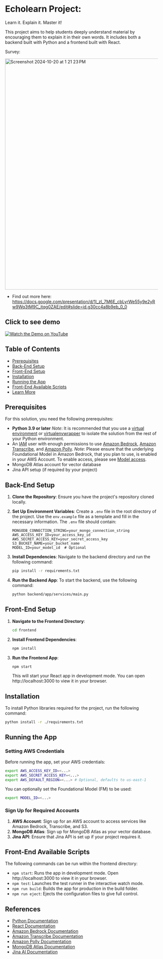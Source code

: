 # Echolearn Project: 
Learn it. Explain it. Master it!


This project aims to help students deeply understand material by encouraging them to explain it in their own words. It includes both a backend built with Python and a frontend built with React.

Survey:

<img width="759" alt="Screenshot 2024-10-20 at 1 21 23 PM" src="https://github.com/user-attachments/assets/865d3200-338e-4105-b523-aac238c582ba">

- Find out more here: https://docs.google.com/presentation/d/1I_zl_7M6E_cbLyrWe55y9e2yRw9Wq3tM9C_itqg0ZAE/edit#slide=id.g30cc4a8b9eb_0_0



## Click to see demo


[![Watch the Demo on YouTube](https://img.youtube.com/vi/JCcmNNLoctY/0.jpg)](https://youtu.be/JCcmNNLoctY)



## Table of Contents

- [Prerequisites](#prerequisites)
- [Back-End Setup](#back-end-setup)
- [Front-End Setup](#front-end-setup)
- [Installation](#installation)
- [Running the App](#running-the-app)
- [Front-End Available Scripts](#front-end-available-scripts)
- [Learn More](#learn-more)

## Prerequisites

For this solution, you need the following prerequisites:

- **Python 3.9 or later**
  *Note*: It is recommended that you use a [virtual environment](https://docs.python.org/3.9/library/venv.html) or [virtualenvwrapper](https://virtualenvwrapper.readthedocs.io/en/latest/) to isolate the solution from the rest of your Python environment.
- An [IAM](https://aws.amazon.com/iam/) user with enough permissions to use [Amazon Bedrock](https://aws.amazon.com/bedrock/), [Amazon Transcribe](https://aws.amazon.com/pm/transcribe), and [Amazon Polly](https://aws.amazon.com/polly/).
  *Note*: Please ensure that the underlying Foundational Model in Amazon Bedrock, that you plan to use, is enabled in your AWS Account. To enable access, please see [Model access](https://docs.aws.amazon.com/bedrock/latest/userguide/model-access.html).
- MongoDB Atlas account for vector database
- Jina API setup (if required by your project)

## Back-End Setup

1. **Clone the Repository**: 
   Ensure you have the project's repository cloned locally.

2. **Set Up Environment Variables**: 
   Create a `.env` file in the root directory of the project. Use the `env.example` file as a template and fill in the necessary information. The `.env` file should contain:

   ```
   MONGODB_CONNECTION_STRING=your_mongo_connection_string
   AWS_ACCESS_KEY_ID=your_access_key_id
   AWS_SECRET_ACCESS_KEY=your_secret_access_key
   S3_BUCKET_NAME=your_bucket_name
   MODEL_ID=your_model_id  # Optional
   ```

3. **Install Dependencies**: 
   Navigate to the backend directory and run the following command:
   ```bash
   pip install -r requirements.txt
   ```

4. **Run the Backend App**:
   To start the backend, use the following command:
   ```bash
   python backend/app/services/main.py
   ```
## Front-End Setup

1. **Navigate to the Frontend Directory**:
   ```bash
   cd frontend
   ```

2. **Install Frontend Dependencies**:
   ```bash
   npm install
   ```

3. **Run the Frontend App**:
   ```bash
   npm start
   ```
   This will start your React app in development mode. You can open http://localhost:3000 to view it in your browser.

## Installation

To install Python libraries required for the project, run the following command:
```bash
python install -r ./requirements.txt
```

## Running the App

### Setting AWS Credentials

Before running the app, set your AWS credentials:
```bash
export AWS_ACCESS_KEY_ID=<...>
export AWS_SECRET_ACCESS_KEY=<...>
export AWS_DEFAULT_REGION=<...> # Optional, defaults to us-east-1
```

You can optionally set the Foundational Model (FM) to be used:
```bash
export MODEL_ID=<...>
```

### Sign Up for Required Accounts

1. **AWS Account**: Sign up for an AWS account to access services like Amazon Bedrock, Transcribe, and S3.
2. **MongoDB Atlas**: Sign up for MongoDB Atlas as your vector database.
3. **Jina API**: Ensure that Jina API is set up if your project requires it.

## Front-End Available Scripts

The following commands can be run within the frontend directory:

- `npm start`: Runs the app in development mode. Open http://localhost:3000 to view it in your browser.
- `npm test`: Launches the test runner in the interactive watch mode.
- `npm run build`: Builds the app for production in the build folder.
- `npm run eject`: Ejects the configuration files to give full control.

## References

- [Python Documentation](https://docs.python.org/)
- [React Documentation](https://reactjs.org/)
- [Amazon Bedrock Documentation](https://docs.aws.amazon.com/bedrock/)
- [Amazon Transcribe Documentation](https://docs.aws.amazon.com/transcribe/)
- [Amazon Polly Documentation](https://docs.aws.amazon.com/polly/)
- [MongoDB Atlas Documentation](https://docs.atlas.mongodb.com/)
- [Jina AI Documentation](https://docs.jina.ai/)



